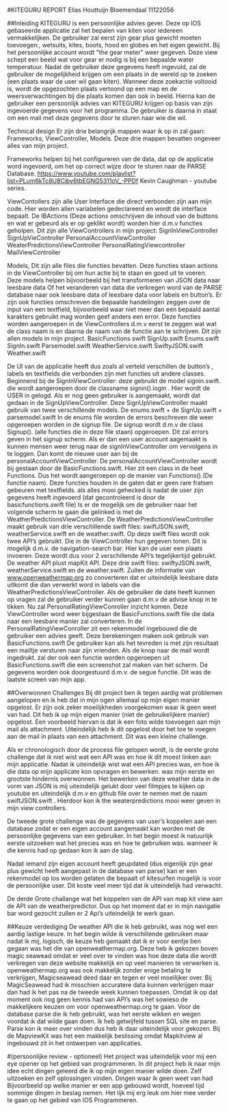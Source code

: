 #KITEGURU REPORT
Elias Houttuijn Bloemendaal
11122056

##Inleiding
KITEGURU is een persoonlijke advies gever. Deze op IOS gebaseerde applicatie zal het bepalen van kiten voor iedereen vermakkelijken. De gebruiker zal eerst zijn gear plus gewicht moeten toevoegen:, wetsuits, kites, boots, hood en globes en het eigen gewicht. Bij het persoonlijke account wordt "the gear meter" weer gegeven. Deze view schept een beeld wat voor gear er nodig is bij een bepaalde water temperatuur. Nadat de gebruiker deze gegevens heeft ingevuld, zal de gebruiker de mogelijkheid krijgen om een plaats in de wereld op te zoeken (een plaats waar de user wil gaan kiten).  Wanneer deze zoekactie voltooid is, wordt de opgezochten plaats vertoond op een map en de weersverwachtingen bij die plaats komen dan ook in beeld. Hierna kan de gebruiker een persoonlijk advies van KITEGURU krijgen op basis van zijn ingevoerde gegevens voor het programma. De gebruiker is daarna in staat om een mail met deze gegevens door te sturen naar wie die wil.

Technical design
Er zijn drie belangrijk mappen waar ik op in zal gaan: Frameworks, ViewController, Models.
Deze drie mappen bevatten ongeveer alles van mijn project.

Frameworks helpen bij het configureren van de data, dat op de applicatie word ingevoerd, om het op correct wijze door te sturen naar de PARSE Database.
https://www.youtube.com/playlist?list=PLum6kTc8U8Cibv6tbEGNG5311oV_-PPDf
Kevin Caughman - youtube series.

ViewContollers zijn alle User Interface die direct verbonden zijn aan mijn code. Hier worden allen variabelen gedeclareerd en wordt de interface bepaalt. De IBActions (Deze actions omschrijven de inhoud van de buttons en wat er gebeurd als er op geklikt wordt) worden hier d.m.v functies geholpen.
Dit zijn alle ViewControllers in mijn project:
SignInViewController
SignUpVieController
PersonalAccountViewController
WeaterPredictionsViewController
PersonalRatingViewcontroller
MailViewController

Models, Dit zijn alle files die functies bevatten. Deze functies staan actions in de ViewController bij  om hun actie bij te staan en goed uit te voeren. Deze models helpen bijvoorbeeld bij het transformeren van JSON data naar leesbare data Of het veranderen van data die verkregen word van de PARSE database naar ook leesbare data of leesbare data voor labels en button’s.
Er zijn ook functies omschreven die bepaalde handelingen zeggen over de input van een textfield, bijvoorbeeld waar niet meer dan een bepaald aantal karakters gebruikt mag worden geef anders een error. Deze functies worden aangeroepen in de ViewControllers d.m.v eerst te zeggen wat wat de class naam is en daarna de naam van de functie aan te schrijven.
Dit zijn allen models in mijn project.
BasicFunctions.swift
SignUp.swift
Enums.swift
SignIn.swift
Parsemodel.swift
WeatherService.swift
SwiftyJSON.swift
Weather.swift

De UI van de applicatie heeft dus zoals al verteld verschillen de button’s , labels en textfields die verbonden zijn met functies uit andere classes. Beginnend bij de SignInViewController: deze gebruikt de model signin.swift. die wordt aangeroepen door de classname signin().login . Hier wordt de USER in gelogd. Als er nog geen gebruiker is aangemaakt, wordt dat gedaan in de SignUpViewController. Deze SignUpViewController maakt gebruik van twee verschillende models. De enums.swift + de SignUp.swift + parsemodel.swift In de enums file worden de errors beschreven die weer opgeroepen worden in de signup file. De signup wordt d.m.v de class Signup(). (alle functies die in deze file staan) opgeroepen. Dit zal errors geven in het signup scherm. Als er dan een user account aagemaakt is kunnen mensen weer terug naar de signInViewController om vervolgens in te loggen. Dan komt de nieuwe user aan bij de personalAccountViewController.
De personalAccountViewController wordt bij gestaan door de BasicFunctions.swift. Hier zit een class in de heet Functions. Dus het wordt aangeroepen op de manier van Functions().(De functie naam).
Deze functies houden in de gaten dat er geen rare fratsen gebeuren met textfields. als alles mooi gehecked is nadat de user zijn gegevens heeft ingevoerd (dat gecontroleerd is door de basicfunctions.swift file) Is er de mogelijk om de gebruiker naar het volgende scherm te gaan die gelinked is met de WeatherPredictionsViewController.  De WeatherPredictionsViewController maakt gebruik van drie verschillende swift files: swiftJSON.swift, weatherService.swift en de weather.swift. Op deze swift files wordt ook twee API’s gebruikt. Die in de ViewController hun gegeven tonen. Dit is mogelijk d.m.v. de navigation-search bar. Hier kan de user een plaats invoeren. Deze wordt dus voor 2 verschillende API’s tegelijkertijd gebruikt. De weather API plust mapKit API. Deze drie swift files: swiftyJSON.swift, weatherService.swift en de weather.swift. Zullen de informatie van www.openweathermap.org zo converteren dat er uiteindelijk leesbare data uitkomt die dan verwerkt word in labels van die WeatherPredictionsViewController.
Als de gebruiker de date heeft kunnen op vragen zal de gebruiker verder kunnen gaan d.m.v de advise knop in te tikken. Nu zal PersonalRatingViewConroller inzicht komen. Deze ViewController word weer bijgestaan de BasicFunctions.swift file die data naar een leesbare manier zal converteren. In de PersonalRatingViewConroller zit een rekenmodel ingebouwd die de gebruiker een advies geeft. Deze berekeningen maken ook gebruik van BasicFunctions.swift
De gebruiker kan als het tevreden is met zijn resultaat een mailtje versturen naar zijn vrienden. Als de knop naar de mail wordt ingedrukt. zal der ook een functie worden opgeroepen uit BasicFunctions.swift die een screenshot zal maken van het scherm. De gegevens worden ook doorgestuurd d.m.v. de segue functie. Dit was de laatste screen van mijn app.

##Overwonnen Challenges
Bij dit project ben ik tegen aardig wat problemen aangelopen en ik heb dat in mijn ogen allemaal op mijn eigen manier opgelost. Er zijn ook zeker moeilijkheden voorgekomen waar ik geen weet van had. Dit heb ik op mijn eigen manier (niet de gebruikelijkere manier) opgelost. Een voorbeeld hiervan is dat ik een foto wilde toevoegen aan mijn mail als attachment. Uiteindelijk heb ik dit opgelost door het toe te voegen aan de mail in plaats van een attachment. Dit was een kleine challenge. 

Als er chronologisch door de process file gelopen wordt, is  de eerste grote challenge dat ik niet wist wat een API was en hoe ik dit moest linken aan mijn applicatie. Nadat ik uiteindelijk wist wat een API precies was, en hoe ik die data op mijn applicate kon opvragen en bewerken. was mijn eerste en grootste hindernis overwonnen. Het bewerken van deze weather data in de vorm van JSON is mij uiteindelijk gelukt door veel filmpjes te kijken op youtube en uiteindelijk d.m.v en github file over te nemen met de naam swiftJSON.swift . Hierdoor kon ik the weaterpredictions mooi weer geven in mijn view controllers.

De tweede grote challenge was de gegevens van user’s koppelen aan een database zodat er een eigen account aangemaakt kan worden met de persoonlijke gegevens van een gebruiker. In het begin moest ik natuurlijk eerste uitzoeken wat het precies was en hoe te gebruiken was. wanneer ik die kennis had op gedaan kon ik aan de slag.

Nadat iemand zijn eigen account heeft geupdated (dus eigenlijk zijn gear plus gewicht heeft aangepast in de database van parse) kan er een rekenmodel op los worden gelaten die bepaalt of kitesurfen mogelijk is voor de persoonlijke user. Dit koste veel meer tijd dat ik uiteindelijk had verwacht.

De derde Grote challange wat het koppelen van de API van map kit view aan de API van de weatherpredictor. Dus op het moment dat er in mijn navigatie bar word gezocht zullen er 2 Api’s uiteindelijk te werk gaan. 

##Keuze verdediging 
De weather API die ik heb gebruikt, was nog wel een aardig lastige keuze. In het begin wilde ik verschillende gebruiken maar nadat ik mij, logisch, de keuze heb gemaakt dat ik er voor eentje ben gegaan was het die van openweathermap.org. Deze heb ik gekozen boven magic seawead omdat er veel over te vinden was hoe deze data die wordt verkregen van deze website makkelijk en op veel manieren te verwerken is. openweathermap.org was ook makkelijk zonder enige betaling te verkrijgen, Magicseawead deed daar en tegen er veel moeilijker over. Bij MagicSeawead had ik misschien accuratere data kunnen verkrijgen maar dan had ik het pas na de tweede week kunnen toepassen. Omdat ik op dat moment ook nog geen kennis had van API’s was het sowieso de makkelijkere keuzen om voor openweathermap.org te gaan.
Voor de database parse die ik heb gebruikt, was het eerste wikken en wegen voordat ik dat wilde gaan doen. Ik heb getwijfeld tussen SQL site en parse. Parse kon ik meer over vinden dus heb ik daar uiteindelijk voor gekozen.
Bij de MapviewKit was het een makkelijk beslissing omdat Mapkitview al ingebouwd zit in het ontwerpen van applicaties.

#(persoonlijke review - optioneel)
Het project was uiteindelijk voor mij een eye opener op het gebied van programmeren. In dit project heb ik naar mijn idee echt dingen geleerd die ik op mijn eigen manier wilde doen. Zelf uitzoeken en zelf oplossingen vinden. Dingen waar ik geen weet van had Bijvoorbeeld  op welke manier er een app gebouwd wordt, hoeveel tijd sommige dingen in beslag nemen.
Het lijk mij erg leuk om hier mee verder te gaan op het gebied van IOS Programmeren.

